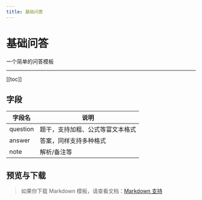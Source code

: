 ```yaml
---
title: 基础问答
---
```


# 基础问答

一个简单的问答模板

---

[[toc]]

## 字段

| 字段名   | 说明                                            |
| -------- | ----------------------------------------------- |
| question | 题干，支持加粗、公式等富文本格式                 |
| answer   | 答案，同样支持多种格式                          |
| note     | 解析/备注等                                      |

## 预览与下载

> 如果你下载 Markdown 模板，请查看文档：[Markdown 支持](/zh/templates/classic/#markdown-support)

<ClassicTemplateDemo entry="basic" />

<!--@include: @/parts/feedback-zh.md -->
